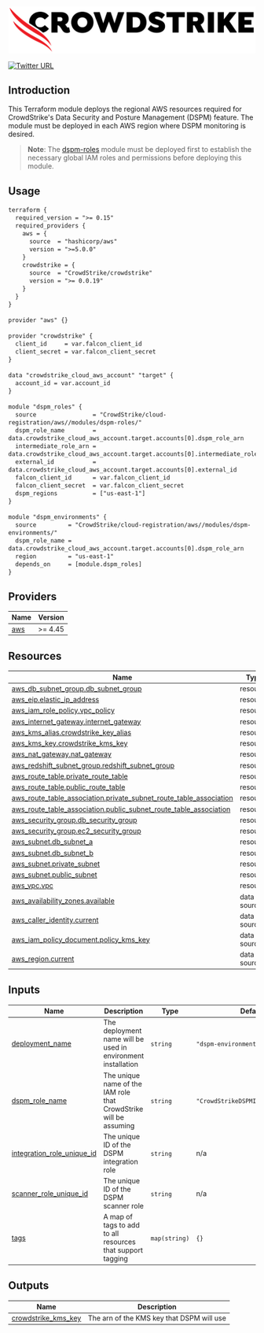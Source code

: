 <!-- BEGIN_TF_DOCS -->
![CrowdStrike DSPM environment terraform module](https://raw.githubusercontent.com/CrowdStrike/falconpy/main/docs/asset/cs-logo.png)

[![Twitter URL](https://img.shields.io/twitter/url?label=Follow%20%40CrowdStrike&style=social&url=https%3A%2F%2Ftwitter.com%2FCrowdStrike)](https://twitter.com/CrowdStrike)<br/>

## Introduction

This Terraform module deploys the regional AWS resources required for CrowdStrike's Data Security and Posture Management (DSPM) feature. The module must be deployed in each AWS region where DSPM monitoring is desired.

>**Note**: The [dspm-roles](../dspm-roles/) module must be deployed first to establish the necessary global IAM roles and permissions before deploying this module.

## Usage

```hcl
terraform {
  required_version = ">= 0.15"
  required_providers {
    aws = {
      source  = "hashicorp/aws"
      version = ">=5.0.0"
    }
    crowdstrike = {
      source  = "CrowdStrike/crowdstrike"
      version = ">= 0.0.19"
    }
  }
}

provider "aws" {}

provider "crowdstrike" {
  client_id     = var.falcon_client_id
  client_secret = var.falcon_client_secret
}

data "crowdstrike_cloud_aws_account" "target" {
  account_id = var.account_id
}

module "dspm_roles" {
  source                = "CrowdStrike/cloud-registration/aws//modules/dspm-roles/"
  dspm_role_name        = data.crowdstrike_cloud_aws_account.target.accounts[0].dspm_role_arn
  intermediate_role_arn = data.crowdstrike_cloud_aws_account.target.accounts[0].intermediate_role_arn
  external_id           = data.crowdstrike_cloud_aws_account.target.accounts[0].external_id
  falcon_client_id      = var.falcon_client_id
  falcon_client_secret  = var.falcon_client_secret
  dspm_regions          = ["us-east-1"]
}

module "dspm_environments" {
  source         = "CrowdStrike/cloud-registration/aws//modules/dspm-environments/"
  dspm_role_name = data.crowdstrike_cloud_aws_account.target.accounts[0].dspm_role_arn
  region         = "us-east-1"
  depends_on     = [module.dspm_roles]
}
```

## Providers

| Name | Version |
|------|---------|
| <a name="provider_aws"></a> [aws](#provider\_aws) | >= 4.45 |
## Resources

| Name | Type |
|------|------|
| [aws_db_subnet_group.db_subnet_group](https://registry.terraform.io/providers/hashicorp/aws/latest/docs/resources/db_subnet_group) | resource |
| [aws_eip.elastic_ip_address](https://registry.terraform.io/providers/hashicorp/aws/latest/docs/resources/eip) | resource |
| [aws_iam_role_policy.vpc_policy](https://registry.terraform.io/providers/hashicorp/aws/latest/docs/resources/iam_role_policy) | resource |
| [aws_internet_gateway.internet_gateway](https://registry.terraform.io/providers/hashicorp/aws/latest/docs/resources/internet_gateway) | resource |
| [aws_kms_alias.crowdstrike_key_alias](https://registry.terraform.io/providers/hashicorp/aws/latest/docs/resources/kms_alias) | resource |
| [aws_kms_key.crowdstrike_kms_key](https://registry.terraform.io/providers/hashicorp/aws/latest/docs/resources/kms_key) | resource |
| [aws_nat_gateway.nat_gateway](https://registry.terraform.io/providers/hashicorp/aws/latest/docs/resources/nat_gateway) | resource |
| [aws_redshift_subnet_group.redshift_subnet_group](https://registry.terraform.io/providers/hashicorp/aws/latest/docs/resources/redshift_subnet_group) | resource |
| [aws_route_table.private_route_table](https://registry.terraform.io/providers/hashicorp/aws/latest/docs/resources/route_table) | resource |
| [aws_route_table.public_route_table](https://registry.terraform.io/providers/hashicorp/aws/latest/docs/resources/route_table) | resource |
| [aws_route_table_association.private_subnet_route_table_association](https://registry.terraform.io/providers/hashicorp/aws/latest/docs/resources/route_table_association) | resource |
| [aws_route_table_association.public_subnet_route_table_association](https://registry.terraform.io/providers/hashicorp/aws/latest/docs/resources/route_table_association) | resource |
| [aws_security_group.db_security_group](https://registry.terraform.io/providers/hashicorp/aws/latest/docs/resources/security_group) | resource |
| [aws_security_group.ec2_security_group](https://registry.terraform.io/providers/hashicorp/aws/latest/docs/resources/security_group) | resource |
| [aws_subnet.db_subnet_a](https://registry.terraform.io/providers/hashicorp/aws/latest/docs/resources/subnet) | resource |
| [aws_subnet.db_subnet_b](https://registry.terraform.io/providers/hashicorp/aws/latest/docs/resources/subnet) | resource |
| [aws_subnet.private_subnet](https://registry.terraform.io/providers/hashicorp/aws/latest/docs/resources/subnet) | resource |
| [aws_subnet.public_subnet](https://registry.terraform.io/providers/hashicorp/aws/latest/docs/resources/subnet) | resource |
| [aws_vpc.vpc](https://registry.terraform.io/providers/hashicorp/aws/latest/docs/resources/vpc) | resource |
| [aws_availability_zones.available](https://registry.terraform.io/providers/hashicorp/aws/latest/docs/data-sources/availability_zones) | data source |
| [aws_caller_identity.current](https://registry.terraform.io/providers/hashicorp/aws/latest/docs/data-sources/caller_identity) | data source |
| [aws_iam_policy_document.policy_kms_key](https://registry.terraform.io/providers/hashicorp/aws/latest/docs/data-sources/iam_policy_document) | data source |
| [aws_region.current](https://registry.terraform.io/providers/hashicorp/aws/latest/docs/data-sources/region) | data source |
## Inputs

| Name | Description | Type | Default | Required |
|------|-------------|------|---------|:--------:|
| <a name="input_deployment_name"></a> [deployment\_name](#input\_deployment\_name) | The deployment name will be used in environment installation | `string` | `"dspm-environment"` | no |
| <a name="input_dspm_role_name"></a> [dspm\_role\_name](#input\_dspm\_role\_name) | The unique name of the IAM role that CrowdStrike will be assuming | `string` | `"CrowdStrikeDSPMIntegrationRole"` | no |
| <a name="input_integration_role_unique_id"></a> [integration\_role\_unique\_id](#input\_integration\_role\_unique\_id) | The unique ID of the DSPM integration role | `string` | n/a | yes |
| <a name="input_scanner_role_unique_id"></a> [scanner\_role\_unique\_id](#input\_scanner\_role\_unique\_id) | The unique ID of the DSPM scanner role | `string` | n/a | yes |
| <a name="input_tags"></a> [tags](#input\_tags) | A map of tags to add to all resources that support tagging | `map(string)` | `{}` | no |
## Outputs

| Name | Description |
|------|-------------|
| <a name="output_crowdstrike_kms_key"></a> [crowdstrike\_kms\_key](#output\_crowdstrike\_kms\_key) | The arn of the KMS key that DSPM will use |
<!-- END_TF_DOCS -->
